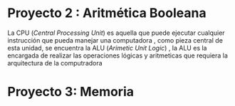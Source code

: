 # Proyecto 2 : Aritmética Booleana
La CPU (*Central Processing Unit*) es aquella que puede ejecutar cualquier instrucción que pueda manejar una computadora , como pieza central de esta unidad, se encuentra la ALU (*Arimetic Unit Logic*) , la ALU es la encargada de realizar las operaciones lógicas y aritmeticas que requiera la arquitectura de la computradora

# Proyecto 3: Memoria
